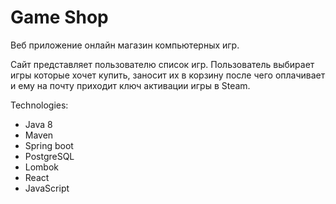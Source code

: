 # Game Shop

Веб приложение онлайн магазин компьютерных игр.

Сайт представляет пользователю список игр. Пользователь выбирает игры которые хочет купить,
заносит их в корзину после чего оплачивает и ему на почту приходит ключ активации игры в Steam.

Technologies:
- Java 8
- Maven
- Spring boot
- PostgreSQL
- Lombok
- React
- JavaScript
